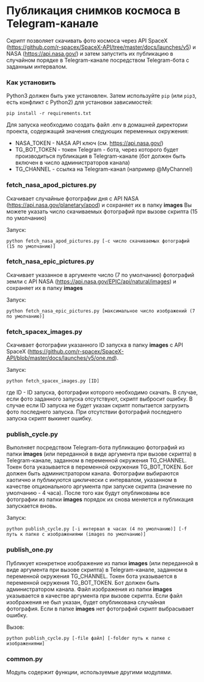 # Публикация снимков космоса в Telegram-канале

Скрипт позволяет скачивать фото космоса через API SpaceX 
(https://github.com/r-spacex/SpaceX-API/tree/master/docs/launches/v5) и NASA (https://api.nasa.gov/) и затем запустить их публикацию
в случайном порядке в Telegram-канале посредством Telegram-бота с заданным интервалом.

### Как установить

Python3 должен быть уже установлен.
Затем используйте `pip` (или `pip3`, есть конфликт с Python2) для установки зависимостей:

```
pip install -r requirements.txt
```

Для запуска необходимо создать файл .env в домашней директории проекта, содержащий значения следующих переменных 
окружения:

- NASA_TOKEN - NASA API ключ (см. https://api.nasa.gov/)
- TG_BOT_TOKEN - токен Telegram - бота, через которого будет производиться публикация в Telegram-канале (бот должен быть включен
в число администраторов канала)
- TG_CHANNEL - ссылка на Telegram-канал (например @MyChannel)

### fetch_nasa_apod_pictures.py

Скачивает случайные фотографии дня с API NASA (https://api.nasa.gov/planetary/apod) и сохраняет их в папку **images**
Вы можете указать число скачиваемых фотографий при вызове скрипта (15 по умолчанию)

Запуск:

```python fetch_nasa_apod_pictures.py [-c число скачиваемых фотографий (15 по умолчанию)]```

### fetch_nasa_epic_pictures.py

Скачивает указанное в аргументе число (7 по умолчанию) фотографий земли с API NASA (https://api.nasa.gov/EPIC/api/natural/images) и сохраняет их в папку **images**

Запуск:

```python fetch_nasa_epic_pictures.py [максимальное число изображений (7 по умолчанию)]```

### fetch_spacex_images.py

Скачивает фотографии указанного ID запуска в папку **images** с API SpaceX (https://github.com/r-spacex/SpaceX-API/blob/master/docs/launches/v5/one.md).

Запуск:

```python fetch_spacex_images.py [ID]```

где ID - ID запуска, фотографии которого необходимо скачать.
В случае, если фото заданного запуска отсутствуют, скрипт выбросит ошибку.
В случае если ID запуска не будет указан скрипт попытается загрузить фото последнего запуска. При отсутствии фотографий последнего
запуска скрипт выкинет ошибку.

### publish_cycle.py

Выполняет посредством Telegram-бота публикацию фотографий из папки **images** (или переданной в виде аргумента
при вызове скрипта) в Telegram-канале, заданном в переменной окружения TG_CHANNEL.
Токен бота указывается в переменной окружения TG_BOT_TOKEN. Бот должен быть администратором канала. Фотографии выбираются хаотично
и публикуются циклически с интервалом, указанном в качестве опционального аргумента при запуске скрипта
 (значение по умолчанию - 4 часа). После того как будут опубликованы все фотографии из папки **images** порядок их снова меняется 
и публикация запускается вновь.

Запуск:

```python publish_cycle.py [-i интервал в часах (4 по умолчанию)] [-f путь к папке с изображениями (images по умолчанию)]```

### publish_one.py

Публикует конкретное изображение из папки **images** (или переданной в виде аргумента
при вызове скрипта)  в Telegram-канале, заданном в переменной окружения TG_CHANNEL.
Токен бота указывается в переменной окружения TG_BOT_TOKEN. Бот должен быть администратором канала.  Файл изображения из папки **images**
указывается в качестве аргумента при вызове скрипта. Если файл изображения не был указан, будет опубликована случайная фотография. Если в папке **images** нет фотографий скрипт выбрасывает
ошибку.

Вызов: 

```python publish_cycle.py [-file файл] [-folder путь к папке с изображениями]```

### common.py

Модуль содержит функции, используемые другими модулями.

